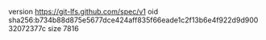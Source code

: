 version https://git-lfs.github.com/spec/v1
oid sha256:b734b88d875e5677dce424aff835f66eade1c2f13b6e4f922d9d90032072377c
size 7816
